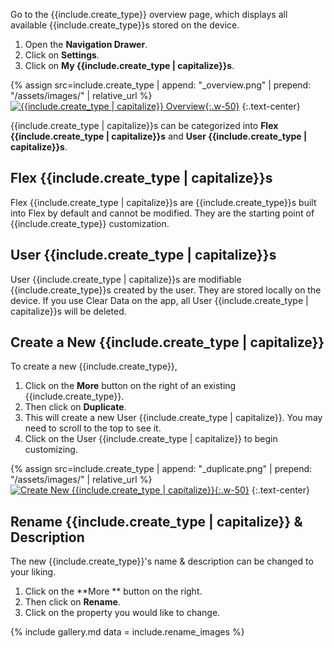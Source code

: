 Go to the {{include.create_type}} overview page, which displays all available {{include.create_type}}s stored on the device.

1. Open the **Navigation Drawer**.
2. Click on **Settings**.
3. Click on **My {{include.create_type | capitalize}}s**.

{% assign src=include.create_type | append: "_overview.png" | prepend: "/assets/images/" | relative_url %}
[![{{include.create_type | capitalize}} Overview]({{src}}){:.w-50}]({{src}})
{:.text-center}

{{include.create_type | capitalize}}s can be categorized into **Flex {{include.create_type | capitalize}}s** and **User {{include.create_type | capitalize}}s**.

## Flex {{include.create_type | capitalize}}s

Flex {{include.create_type | capitalize}}s are {{include.create_type}}s built into Flex by default and cannot be modified. They are the starting point of {{include.create_type}} customization.

## User {{include.create_type | capitalize}}s

User {{include.create_type | capitalize}}s are modifiable {{include.create_type}}s created by the user. They are stored locally on the device. If you use Clear Data on the app, all User {{include.create_type | capitalize}}s will be deleted.


## Create a New {{include.create_type | capitalize}}

To create a new {{include.create_type}}, 
1. Click on the **More** button on the right of an existing {{include.create_type}}. 
2. Then click on **Duplicate**. 
3. This will create a new User {{include.create_type | capitalize}}. You may need to scroll to the top to see it.
4. Click on the User {{include.create_type | capitalize}} to begin customizing.

{% assign src=include.create_type | append: "_duplicate.png" | prepend: "/assets/images/" | relative_url %}
[![Create New {{include.create_type | capitalize}}]({{src}}){:.w-50}]({{src}})
{:.text-center}

## Rename {{include.create_type | capitalize}} & Description

The new {{include.create_type}}'s name & description can be changed to your liking.
1. Click on the **More ** button on the right.
2. Then click on **Rename**.
3. Click on the property you would like to change.

{% include gallery.md data = include.rename_images %}
